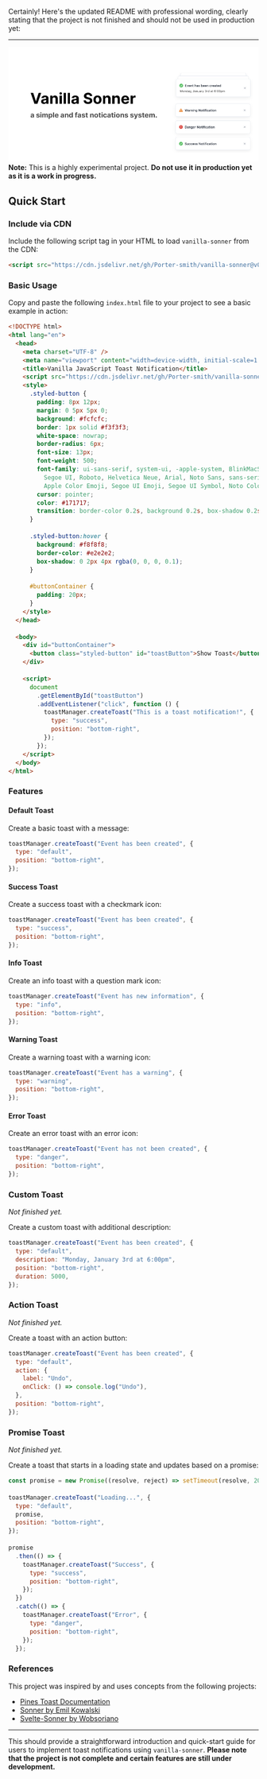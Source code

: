 Certainly! Here's the updated README with professional wording, clearly stating that the project is not finished and should not be used in production yet:

---

![hero](.github/assets/cover.jpeg)
**Note:** This is a highly experimental project. **Do not use it in production yet as it is a work in progress.**

## Quick Start

### Include via CDN

Include the following script tag in your HTML to load `vanilla-sonner` from the CDN:

```html
<script src="https://cdn.jsdelivr.net/gh/Porter-smith/vanilla-sonner@v0.0.1/dist/vanilla-sonner.min.js"></script>
```

### Basic Usage

Copy and paste the following `index.html` file to your project to see a basic example in action:

```html
<!DOCTYPE html>
<html lang="en">
  <head>
    <meta charset="UTF-8" />
    <meta name="viewport" content="width=device-width, initial-scale=1.0" />
    <title>Vanilla JavaScript Toast Notification</title>
    <script src="https://cdn.jsdelivr.net/gh/Porter-smith/vanilla-sonner@v0.0.1/dist/vanilla-sonner.min.js"></script>
    <style>
      .styled-button {
        padding: 8px 12px;
        margin: 0 5px 5px 0;
        background: #fcfcfc;
        border: 1px solid #f3f3f3;
        white-space: nowrap;
        border-radius: 6px;
        font-size: 13px;
        font-weight: 500;
        font-family: ui-sans-serif, system-ui, -apple-system, BlinkMacSystemFont,
          Segoe UI, Roboto, Helvetica Neue, Arial, Noto Sans, sans-serif,
          Apple Color Emoji, Segoe UI Emoji, Segoe UI Symbol, Noto Color Emoji;
        cursor: pointer;
        color: #171717;
        transition: border-color 0.2s, background 0.2s, box-shadow 0.2s;
      }

      .styled-button:hover {
        background: #f8f8f8;
        border-color: #e2e2e2;
        box-shadow: 0 2px 4px rgba(0, 0, 0, 0.1);
      }

      #buttonContainer {
        padding: 20px;
      }
    </style>
  </head>

  <body>
    <div id="buttonContainer">
      <button class="styled-button" id="toastButton">Show Toast</button>
    </div>

    <script>
      document
        .getElementById("toastButton")
        .addEventListener("click", function () {
          toastManager.createToast("This is a toast notification!", {
            type: "success",
            position: "bottom-right",
          });
        });
    </script>
  </body>
</html>
```

### Features

#### Default Toast

Create a basic toast with a message:

```js
toastManager.createToast("Event has been created", {
  type: "default",
  position: "bottom-right",
});
```

#### Success Toast

Create a success toast with a checkmark icon:

```js
toastManager.createToast("Event has been created", {
  type: "success",
  position: "bottom-right",
});
```

#### Info Toast

Create an info toast with a question mark icon:

```js
toastManager.createToast("Event has new information", {
  type: "info",
  position: "bottom-right",
});
```

#### Warning Toast

Create a warning toast with a warning icon:

```js
toastManager.createToast("Event has a warning", {
  type: "warning",
  position: "bottom-right",
});
```

#### Error Toast

Create an error toast with an error icon:

```js
toastManager.createToast("Event has not been created", {
  type: "danger",
  position: "bottom-right",
});
```

### Custom Toast

_Not finished yet._

Create a custom toast with additional description:

```js
toastManager.createToast("Event has been created", {
  type: "default",
  description: "Monday, January 3rd at 6:00pm",
  position: "bottom-right",
  duration: 5000,
});
```

### Action Toast

_Not finished yet._

Create a toast with an action button:

```js
toastManager.createToast("Event has been created", {
  type: "default",
  action: {
    label: "Undo",
    onClick: () => console.log("Undo"),
  },
  position: "bottom-right",
});
```

### Promise Toast

_Not finished yet._

Create a toast that starts in a loading state and updates based on a promise:

```js
const promise = new Promise((resolve, reject) => setTimeout(resolve, 2000));

toastManager.createToast("Loading...", {
  type: "default",
  promise,
  position: "bottom-right",
});

promise
  .then(() => {
    toastManager.createToast("Success", {
      type: "success",
      position: "bottom-right",
    });
  })
  .catch(() => {
    toastManager.createToast("Error", {
      type: "danger",
      position: "bottom-right",
    });
  });
```

### References

This project was inspired by and uses concepts from the following projects:

- [Pines Toast Documentation](https://devdojo.com/pines/docs/toast)
- [Sonner by Emil Kowalski](https://github.com/emilkowalski/sonner)
- [Svelte-Sonner by Wobsoriano](https://github.com/wobsoriano/svelte-sonner)

---

This should provide a straightforward introduction and quick-start guide for users to implement toast notifications using `vanilla-sonner`. **Please note that the project is not complete and certain features are still under development.**
